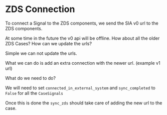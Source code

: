 # ZDS Connection
To connect a Signal to the ZDS components, we send the SIA v0 url to the ZDS components.

At some time in the future the v0 api will be offline. How about all the older ZDS Cases?
How can we update the urls?

Simple we can not update the urls.

What we can do is add an extra connection with the newer url. (example v1 url)

What do we need to do?

We will need to set `connected_in_external_system` and `sync_completed` to `False` for all the
`CaseSignals`

Once this is done the `sync_zds` should take care of adding the new url to the case.
